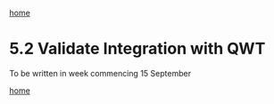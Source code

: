 [home](https://github.com/zeditor01/zowe_db2_tools/blob/main/docs/ZPDT_Build_Path.md)

# 5.2 Validate Integration with QWT


To be written in week commencing 15 September


[home](https://github.com/zeditor01/zowe_db2_tools/blob/main/docs/ZPDT_Build_Path.md)
